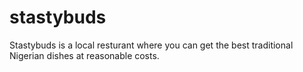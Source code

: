 # stastybuds
Stastybuds is a local resturant where you can get the best traditional Nigerian dishes at reasonable costs.
